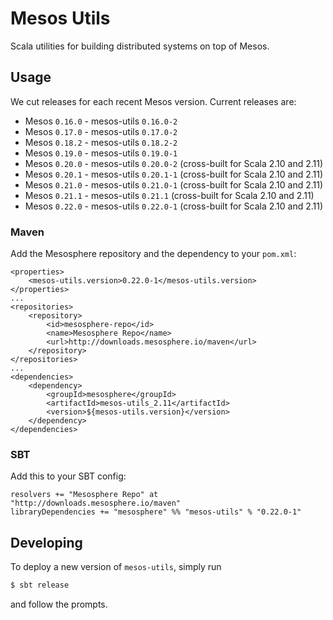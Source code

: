 # Mesos Utils

Scala utilities for building distributed systems on top of Mesos.

## Usage

We cut releases for each recent Mesos version. Current releases are:

* Mesos `0.16.0` - mesos-utils `0.16.0-2`
* Mesos `0.17.0` - mesos-utils `0.17.0-2`
* Mesos `0.18.2` - mesos-utils `0.18.2-2`
* Mesos `0.19.0` - mesos-utils `0.19.0-1`
* Mesos `0.20.0` - mesos-utils `0.20.0-2` (cross-built for Scala 2.10 and 2.11)
* Mesos `0.20.1` - mesos-utils `0.20.1-1` (cross-built for Scala 2.10 and 2.11)
* Mesos `0.21.0` - mesos-utils `0.21.0-1` (cross-built for Scala 2.10 and 2.11)
* Mesos `0.21.1` - mesos-utils `0.21.1`   (cross-built for Scala 2.10 and 2.11)
* Mesos `0.22.0` - mesos-utils `0.22.0-1` (cross-built for Scala 2.10 and 2.11)

### Maven

Add the Mesosphere repository and the dependency to your `pom.xml`:

    <properties>
        <mesos-utils.version>0.22.0-1</mesos-utils.version>
    </properties>
    ...
    <repositories>
        <repository>
            <id>mesosphere-repo</id>
            <name>Mesosphere Repo</name>
            <url>http://downloads.mesosphere.io/maven</url>
        </repository>
    </repositories>
    ...
    <dependencies>
        <dependency>
            <groupId>mesosphere</groupId>
            <artifactId>mesos-utils_2.11</artifactId>
            <version>${mesos-utils.version}</version>
        </dependency>
    </dependencies>

### SBT

Add this to your SBT config:

    resolvers += "Mesosphere Repo" at "http://downloads.mesosphere.io/maven"
    libraryDependencies += "mesosphere" %% "mesos-utils" % "0.22.0-1"

## Developing

To deploy a new version of `mesos-utils`, simply run

```bash
$ sbt release
```

and follow the prompts.
